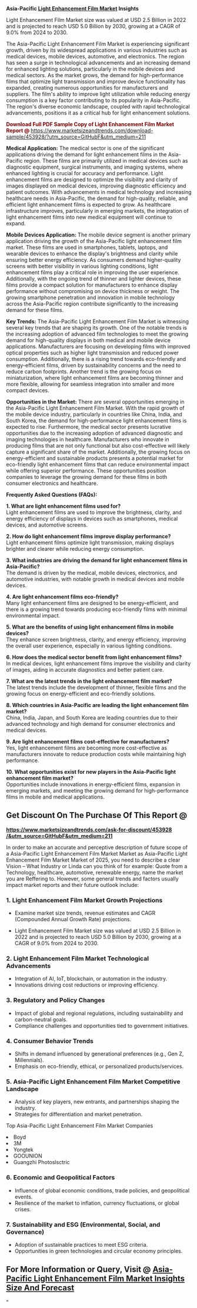<p><strong>Asia-Pacific&nbsp;<a href=""https://www.marketsizeandtrends.com/download-sample/453928/&amp;utm_source=GitHubF&amp;utm_medium=211"">Light Enhancement Film Market</a> Insights</strong></p><p>Light Enhancement Film Market size was valued at USD 2.5 Billion in 2022 and is projected to reach USD 5.0 Billion by 2030, growing at a CAGR of 9.0% from 2024 to 2030.</p><p><p>The Asia-Pacific Light Enhancement Film Market is experiencing significant growth, driven by its widespread applications in various industries such as medical devices, mobile devices, automotive, and electronics. The region has seen a surge in technological advancements and an increasing demand for enhanced lighting solutions, particularly in the mobile devices and medical sectors. As the market grows, the demand for high-performance films that optimize light transmission and improve device functionality has expanded, creating numerous opportunities for manufacturers and suppliers. The film's ability to improve light utilization while reducing energy consumption is a key factor contributing to its popularity in Asia-Pacific. The region's diverse economic landscape, coupled with rapid technological advancements, positions it as a critical hub for light enhancement solutions. <p><strong><span style="color: #800000;">Download Full PDF Sample Copy of Light Enhancement Film Market Report @</span>&nbsp;</strong><a href="https://www.marketsizeandtrends.com/download-sample/453928/?utm_source=GitHubF&amp;utm_medium=211" target="_blank">https://www.marketsizeandtrends.com/download-sample/453928/?utm_source=GitHubF&amp;utm_medium=211</a></p></p><p><strong>Medical Application:</strong> The medical sector is one of the significant applications driving the demand for light enhancement films in the Asia-Pacific region. These films are primarily utilized in medical devices such as diagnostic equipment, surgical instruments, and imaging systems, where enhanced lighting is crucial for accuracy and performance. Light enhancement films are designed to optimize the visibility and clarity of images displayed on medical devices, improving diagnostic efficiency and patient outcomes. With advancements in medical technology and increasing healthcare needs in Asia-Pacific, the demand for high-quality, reliable, and efficient light enhancement films is expected to grow. As healthcare infrastructure improves, particularly in emerging markets, the integration of light enhancement films into new medical equipment will continue to expand.<p><strong>Mobile Devices Application:</strong> The mobile device segment is another primary application driving the growth of the Asia-Pacific light enhancement film market. These films are used in smartphones, tablets, laptops, and wearable devices to enhance the display's brightness and clarity while ensuring better energy efficiency. As consumers demand higher-quality screens with better visibility in various lighting conditions, light enhancement films play a critical role in improving the user experience. Additionally, with the ongoing trend of thinner and lighter devices, these films provide a compact solution for manufacturers to enhance display performance without compromising on device thickness or weight. The growing smartphone penetration and innovation in mobile technology across the Asia-Pacific region contribute significantly to the increasing demand for these films.<p><strong>Key Trends:</strong> The Asia-Pacific Light Enhancement Film Market is witnessing several key trends that are shaping its growth. One of the notable trends is the increasing adoption of advanced film technologies to meet the growing demand for high-quality displays in both medical and mobile device applications. Manufacturers are focusing on developing films with improved optical properties such as higher light transmission and reduced power consumption. Additionally, there is a rising trend towards eco-friendly and energy-efficient films, driven by sustainability concerns and the need to reduce carbon footprints. Another trend is the growing focus on miniaturization, where light enhancement films are becoming thinner and more flexible, allowing for seamless integration into smaller and more compact devices.<p><strong>Opportunities in the Market:</strong> There are several opportunities emerging in the Asia-Pacific Light Enhancement Film Market. With the rapid growth of the mobile device industry, particularly in countries like China, India, and South Korea, the demand for high-performance light enhancement films is expected to rise. Furthermore, the medical sector presents lucrative opportunities due to the increasing adoption of advanced diagnostic and imaging technologies in healthcare. Manufacturers who innovate in producing films that are not only functional but also cost-effective will likely capture a significant share of the market. Additionally, the growing focus on energy-efficient and sustainable products presents a potential market for eco-friendly light enhancement films that can reduce environmental impact while offering superior performance. These opportunities position companies to leverage the growing demand for these films in both consumer electronics and healthcare.<p><strong>Frequently Asked Questions (FAQs):</strong></p><p><strong>1. What are light enhancement films used for?</strong><br>Light enhancement films are used to improve the brightness, clarity, and energy efficiency of displays in devices such as smartphones, medical devices, and automotive screens.</p><p><strong>2. How do light enhancement films improve display performance?</strong><br>Light enhancement films optimize light transmission, making displays brighter and clearer while reducing energy consumption.</p><p><strong>3. What industries are driving the demand for light enhancement films in Asia-Pacific?</strong><br>The demand is driven by the medical, mobile devices, electronics, and automotive industries, with notable growth in medical devices and mobile devices.</p><p><strong>4. Are light enhancement films eco-friendly?</strong><br>Many light enhancement films are designed to be energy-efficient, and there is a growing trend towards producing eco-friendly films with minimal environmental impact.</p><p><strong>5. What are the benefits of using light enhancement films in mobile devices?</strong><br>They enhance screen brightness, clarity, and energy efficiency, improving the overall user experience, especially in various lighting conditions.</p><p><strong>6. How does the medical sector benefit from light enhancement films?</strong><br>In medical devices, light enhancement films improve the visibility and clarity of images, aiding in accurate diagnostics and better patient care.</p><p><strong>7. What are the latest trends in the light enhancement film market?</strong><br>The latest trends include the development of thinner, flexible films and the growing focus on energy-efficient and eco-friendly solutions.</p><p><strong>8. Which countries in Asia-Pacific are leading the light enhancement film market?</strong><br>China, India, Japan, and South Korea are leading countries due to their advanced technology and high demand for consumer electronics and medical devices.</p><p><strong>9. Are light enhancement films cost-effective for manufacturers?</strong><br>Yes, light enhancement films are becoming more cost-effective as manufacturers innovate to reduce production costs while maintaining high performance.</p><p><strong>10. What opportunities exist for new players in the Asia-Pacific light enhancement film market?</strong><br>Opportunities include innovations in energy-efficient films, expansion in emerging markets, and meeting the growing demand for high-performance films in mobile and medical applications.</p></p><h2><strong>Get Discount On The Purchase Of This Report @&nbsp;</strong></h2><p><strong><a href=""https://www.marketsizeandtrends.com/ask-for-discount/453928/&amp;utm_source=GitHubF&amp;utm_medium=211"" target=""_blank"">https://www.marketsizeandtrends.com/ask-for-discount/453928<br />/&amp;utm_source=GitHubF&amp;utm_medium=211</a></strong></p><p>In order to make an accurate and perceptive description of future scope of a Asia-Pacific&nbsp;Light Enhancement Film Market Market as Asia-Pacific&nbsp;Light Enhancement Film Market Market of 2025, you need to describe a clear Vision &ndash; What Industry or Linda can you think of for example: Quote from a Technology, healthcare, automotive, renewable energy, name the market you are Reffering to. However, some general trends and factors usually impact market reports and their future outlook include:</p><h3>1.&nbsp;<strong>Light Enhancement Film Market Growth Projections</strong></h3><ul><li>Examine market size trends, revenue estimates and CAGR (Compounded Annual Growth Rate) projections.</li><li><p>Light Enhancement Film Market size was valued at USD 2.5 Billion in 2022 and is projected to reach USD 5.0 Billion by 2030, growing at a CAGR of 9.0% from 2024 to 2030.</p></li></ul><h3>2.&nbsp;<strong>Light Enhancement Film Market Technological Advancements</strong></h3><ul><li>Integration of AI, IoT, blockchain, or automation in the industry.</li><li>Innovations driving cost reductions or improving efficiency.</li></ul><h3>3.&nbsp;<strong>Regulatory and Policy Changes</strong></h3><ul><li>Impact of global and regional regulations, including sustainability and carbon-neutral goals.</li><li>Compliance challenges and opportunities tied to government initiatives.</li></ul><h3>4.&nbsp;<strong>Consumer Behavior Trends</strong></h3><ul><li>Shifts in demand influenced by generational preferences (e.g., Gen Z, Millennials).</li><li>Emphasis on eco-friendly, ethical, or personalized products/services.</li></ul><h3>5.&nbsp;<strong>Asia-Pacific Light Enhancement Film Market Competitive Landscape</strong></h3><ul><li>Analysis of key players, new entrants, and partnerships shaping the industry.</li><li>Strategies for differentiation and market penetration.</li></ul><p data-pm-slice=""1 1 []"">Top Asia-Pacific Light Enhancement Film Market Companies</p><div data-test-id=""""><p><li>Boyd</li><li> 3M</li><li> Yongtek</li><li> GOOUNION</li><li> Guangzhi Photoslsctric</li></p></div><h3>6.&nbsp;<strong>Economic and Geopolitical Factors</strong></h3><ul><li>Influence of global economic conditions, trade policies, and geopolitical events.</li><li>Resilience of the market to inflation, currency fluctuations, or global crises.</li></ul><h3>7.&nbsp;<strong>Sustainability and ESG (Environmental, Social, and Governance)</strong></h3><ul><li>Adoption of sustainable practices to meet ESG criteria.</li><li>Opportunities in green technologies and circular economy principles.</li></ul><h2><strong>For More Information or Query, Visit @&nbsp;</strong><a href=""https://www.verifiedmarketreports.com/product/light-enhancement-film-market/"" target=""_blank"">Asia-Pacific Light Enhancement Film Market Insights Size And Forecast</a></h2>"
